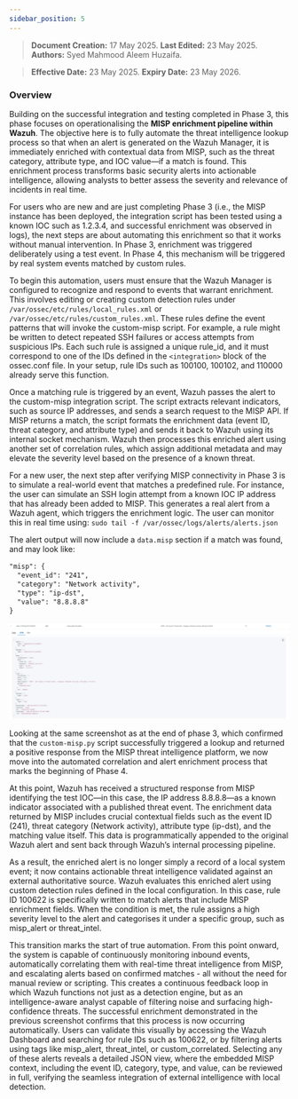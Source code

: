 ```yaml
---
sidebar_position: 5
---
```


> **Document Creation:** 17 May 2025. **Last Edited:** 23 May 2025. **Authors:** Syed Mahmood Aleem Huzaifa.

> **Effective Date:** 23 May 2025. **Expiry Date:** 23 May 2026.

### Overview 
Building on the successful integration and testing completed in Phase 3, this phase focuses on operationalising the **MISP enrichment pipeline within Wazuh**. The objective here is to fully automate the threat intelligence lookup process so that when an alert is generated on the Wazuh Manager, it is immediately enriched with contextual data from MISP, such as the threat category, attribute type, and IOC value—if a match is found. This enrichment process transforms basic security alerts into actionable intelligence, allowing analysts to better assess the severity and relevance of incidents in real time.


For users who are new and are just completing Phase 3 (i.e., the MISP instance has been deployed, the integration script has been tested using a known IOC such as 1.2.3.4, and successful enrichment was observed in logs), the next steps are about automating this enrichment so that it works without manual intervention. In Phase 3, enrichment was triggered deliberately using a test event. In Phase 4, this mechanism will be triggered by real system events matched by custom rules.

To begin this automation, users must ensure that the Wazuh Manager is configured to recognize and respond to events that warrant enrichment. This involves editing or creating custom detection rules under `/var/ossec/etc/rules/local_rules.xml` or `/var/ossec/etc/rules/custom_rules.xml`. These rules define the event patterns that will invoke the custom-misp script. For example, a rule might be written to detect repeated SSH failures or access attempts from suspicious IPs. Each such rule is assigned a unique rule_id, and it must correspond to one of the IDs defined in the `<integration>` block of the ossec.conf file. In your setup, rule IDs such as 100100, 100102, and 110000 already serve this function.

Once a matching rule is triggered by an event, Wazuh passes the alert to the custom-misp integration script. The script extracts relevant indicators, such as source IP addresses, and sends a search request to the MISP API. If MISP returns a match, the script formats the enrichment data (event ID, threat category, and attribute type) and sends it back to Wazuh using its internal socket mechanism. Wazuh then processes this enriched alert using another set of correlation rules, which assign additional metadata and may elevate the severity level based on the presence of a known threat.

For a new user, the next step after verifying MISP connectivity in Phase 3 is to simulate a real-world event that matches a predefined rule. For instance, the user can simulate an SSH login attempt from a known IOC IP address that has already been added to MISP. This generates a real alert from a Wazuh agent, which triggers the enrichment logic. The user can monitor this in real time using: ```sudo tail -f /var/ossec/logs/alerts/alerts.json```

The alert output will now include a `data.misp` section if a match was found, and may look like:
```
"misp": {
  "event_id": "241",
  "category": "Network activity",
  "type": "ip-dst",
  "value": "8.8.8.8"
}
```
![screenshot of misp alert](img\screenshotofmispalert.png)

Looking at the same screenshot as at the end of phase 3,  which confirmed that the `custom-misp.py` script successfully triggered a lookup and returned a positive response from the MISP threat intelligence platform, we now move into the automated correlation and alert enrichment process that marks the beginning of Phase 4.

At this point, Wazuh has received a structured response from MISP identifying the test IOC—in this case, the IP address 8.8.8.8—as a known indicator associated with a published threat event. The enrichment data returned by MISP includes crucial contextual fields such as the event ID (241), threat category (Network activity), attribute type (ip-dst), and the matching value itself. This data is programmatically appended to the original Wazuh alert and sent back through Wazuh’s internal processing pipeline.

As a result, the enriched alert is no longer simply a record of a local system event; it now contains actionable threat intelligence validated against an external authoritative source. Wazuh evaluates this enriched alert using custom detection rules defined in the local configuration. In this case, rule ID 100622 is specifically written to match alerts that include MISP enrichment fields. When the condition is met, the rule assigns a high severity level to the alert and categorises it under a specific group, such as misp_alert or threat_intel.

This transition marks the start of true automation. From this point onward, the system is capable of continuously monitoring inbound events, automatically correlating them with real-time threat intelligence from MISP, and escalating alerts based on confirmed matches - all without the need for manual review or scripting. This creates a continuous feedback loop in which Wazuh functions not just as a detection engine, but as an intelligence-aware analyst capable of filtering noise and surfacing high-confidence threats. The successful enrichment demonstrated in the previous screenshot confirms that this process is now occurring  automatically. Users can validate this visually by accessing the Wazuh Dashboard and searching for rule IDs such as 100622, or by filtering alerts using tags like misp_alert, threat_intel, or custom_correlated. Selecting any of these alerts reveals a detailed JSON view, where the embedded MISP context, including the event ID, category, type, and value, can be reviewed in full, verifying the seamless integration of external intelligence with local detection.

